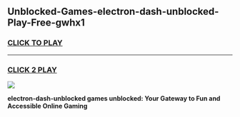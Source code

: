 
## Unblocked-Games-electron-dash-unblocked-Play-Free-gwhx1
<h3>
<a href="https://premium76.site?title=electron-dash-unblocked&ref=23A">CLICK TO PLAY</a></h3>
<hr>

<h3>
<a href="https://premium76.site?title=electron-dash-unblocked&ref=23A">CLICK 2 PLAY</a>
  
</h3>

<a href="https://premium76.site?title=electron-dash-unblocked&ref=23A"><img src="https://clearcache.store/games.png"></a>


**electron-dash-unblocked games unblocked: Your Gateway to Fun and Accessible Online Gaming**
